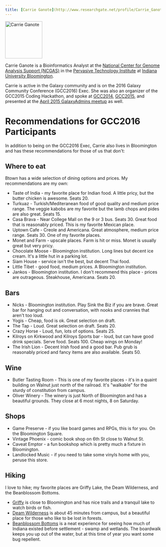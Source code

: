 ```yaml
---
title: [Carrie Ganote](http://www.researchgate.net/profile/Carrie_Ganote)
---
```

<div class='right'><img src="/src/events/gcc2014/abstracts/CarrieGanote.jpg" alt="Carrie Ganote" width="120" /></div>

Carrie Ganote is a Bioinformatics Analyst at the [National Center for Genome Analysis Support (NCGAS)](http://ncgas.org/) in the [Pervasive Technology Institute](https://pti.iu.edu/) at [Indiana University Bloomington](http://www.iu.edu/).

Carrie is active in the Galaxy community and is on the 2016 Galaxy Community Conference (GCC2016) Exec.  She was also an organizer of the GCC2015 Coding Hackathon, and spoke at [GCC2014](/src/events/gcc2014/index.md), [GCC2015](http://gcc2015.tsl.ac.uk/), and presented at the [April 2015 GalaxyAdmins meetup](/src/community/galaxy-admins/meetups/2015-04-16/index.md) as well.

# Recommendations for GCC2016 Participants

In addition to being on the GCC2016 Exec, Carrie also lives in Bloomington and has these recommendations for those of us that don't:

## Where to eat

Btown has a wide selection of dining options and prices. My recommendations are my own:

* Taste of India - my favorite place for Indian food. A little pricy, but the butter chicken is awesome. Seats 20.
* Turkuaz - Turkish/Mediteranean food of good quality and medium price range. The veggie kabobs are my favorite but the lamb chops and pides are also great. Seats 15.
* Casa Brava - Near College Mall on the 9 or 3 bus. Seats 30. Great food that is reasonably priced. This is my favorite Mexican place.
* Uptown Cafe - Creole and Americana. Great atmosphere, medium price range. Seats 30. One of my favorite places.
* Monet and Farm - upscale places. Farm is hit or miss. Monet is usually great but very pricy.
* Chocolate Moose - Bloomington institution. Long lines but decent ice cream. It's a little hut in a parking lot.
* Siam House - service isn't the best, but decent Thai food.
* Little Tibet - good food, medium prices. A Bloomington institution.
* Jankos - Bloomington institution. I don't recommend this place - prices are outrageous. Steakhouse, Americana. Seats 20.

## Bars

* Nicks - Bloomington institution. Play Sink the Biz if you are brave. Great bar for hanging out and conversation, with nooks and crannies that aren't too loud. 
* Yogis - Cheap, food is ok. Great selection on draft.
* The Tap - Loud. Great selection on draft. Seats 20.
* Crazy Horse - Loud, fun, lots of options. Seats 25.
* Kilroys on Kirkwood and Kilroys Sports bar - loud, but can have good drink specials. Serve food. Seats 100. Cheap wings on Monday!
* The Irish Lion - Decent Irish food and a good bar. Pub grub is reasonably priced and fancy items are also available. Seats 50.

## Wine

* Butler Tasting Room - This is one of my favorite places - it's in a quaint building on Walnut just north of the railroad. It's "walkable" for the sturdy of constitution from campus.
* Oliver Winery - The winery is just North of Bloomington and has a beautiful grounds. They close at 6 most nights, 8 on Saturday.

## Shops

* Game Preserve - if you like board games and RPGs, this is for you. On the Bloomington Square.
* Vintage Phoenix - comic book shop on 6th St close to Walnut St.
* Caveat Emptor - a fun bookshop which is pretty much a fixture in Bloomington.
* Landlocked Music - if you need to take some vinyls home with you, peruse this store.

## Hiking

I love to hike; my favorite places are Griffy Lake, the Deam Wilderness, and the Beanblossom Bottoms. 

* [Griffy](https://en.wikipedia.org/wiki/Griffy_Lake) is close to Bloomington and has nice trails and a tranquil lake to watch birds or fish.
* [Deam Wilderness](https://en.wikipedia.org/wiki/Charles_C._Deam_Wilderness_Area) is about 45 minutes from campus, but a beautiful place for those who like to be lost in forests.
* [Beanblossom Bottoms](https://sycamorelandtrust.org/beanblossom-bottoms) is a neat experience for seeing how much of Indiana existed before settlement - swamp and wetlands. The boardwalk keeps you up out of the water, but at this time of year you want some bug repellent.
